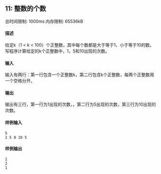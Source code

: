 ﻿## 11: 整数的个数
总时间限制: 1000ms     内存限制: 65536kB

#### 描述

给定k（1  < k < 100）个正整数，其中每个数都是大于等于1，小于等于10的数。写程序计算给定的k个正整数中，1，5和10出现的次数。

#### 输入

输入有两行：第一行包含一个正整数k，第二行包含k个正整数，每两个正整数用一个空格分开。

#### 输出

输出有三行，第一行为1出现的次数，，第二行为5出现的次数，第三行为10出现的次数。

#### 样例输入

	5
	1 5 8 10 5

#### 样例输出

    1
	2
	1




